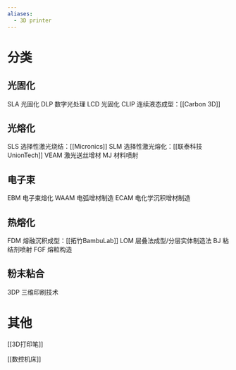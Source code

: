 ```yaml
---
aliases:
  - 3D printer
---
```

# 分类

## 光固化

SLA 光固化
DLP 数字光处理
LCD 光固化
CLIP 连续液态成型：[[Carbon 3D]]

## 光熔化

SLS 选择性激光烧结：[[Micronics]]
SLM 选择性激光熔化：[[联泰科技UnionTech]]
VEAM 激光送丝增材
MJ 材料喷射

## 电子束
EBM 电子束熔化
WAAM 电弧增材制造
ECAM 电化学沉积增材制造

## 热熔化

FDM 熔融沉积成型：[[拓竹BambuLab]]
LOM 层叠法成型/分层实体制造法
BJ 粘结剂喷射
FGF 熔粒构造

## 粉末粘合

3DP 三维印刷技术






# 其他

[[3D打印笔]]

[[数控机床]]

